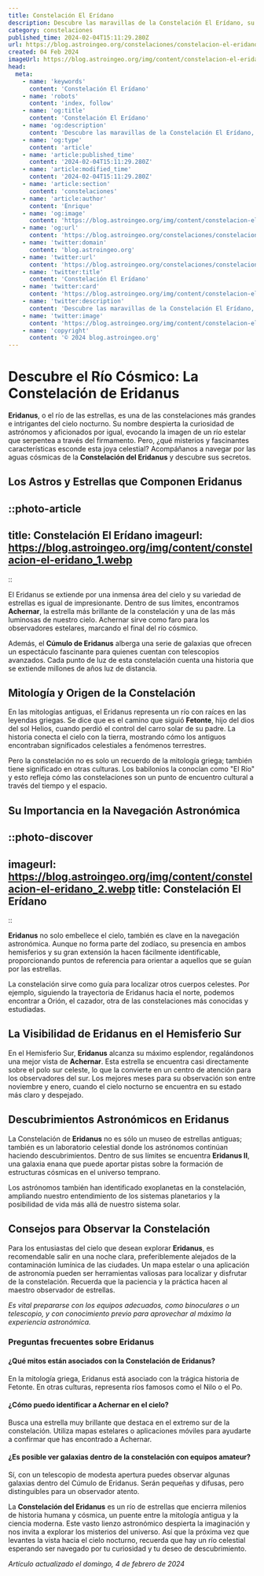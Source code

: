 ```yaml
---
title: Constelación El Erídano
description: Descubre las maravillas de la Constelación El Erídano, su historia y cómo encontrarla en el cielo nocturno. Explora el universo ahora.
category: constelaciones
published_time: 2024-02-04T15:11:29.280Z
url: https://blog.astroingeo.org/constelaciones/constelacion-el-eridano
created: 04 Feb 2024
imageUrl: https://blog.astroingeo.org/img/content/constelacion-el-eridano_1.webp
head:
  meta:
    - name: 'keywords'
      content: 'Constelación El Erídano'
    - name: 'robots'
      content: 'index, follow'
    - name: 'og:title'
      content: 'Constelación El Erídano'
    - name: 'og:description'
      content: 'Descubre las maravillas de la Constelación El Erídano, su historia y cómo encontrarla en el cielo nocturno. Explora el universo ahora.'
    - name: 'og:type'
      content: 'article'
    - name: 'article:published_time'
      content: '2024-02-04T15:11:29.280Z'
    - name: 'article:modified_time'
      content: '2024-02-04T15:11:29.280Z'
    - name: 'article:section'
      content: 'constelaciones'
    - name: 'article:author'
      content: 'Enrique'
    - name: 'og:image'
      content: 'https://blog.astroingeo.org/img/content/constelacion-el-eridano_1.webp'
    - name: 'og:url'
      content: 'https://blog.astroingeo.org/constelaciones/constelacion-el-eridano'
    - name: 'twitter:domain'
      content: 'blog.astroingeo.org'
    - name: 'twitter:url'
      content: 'https://blog.astroingeo.org/constelaciones/constelacion-el-eridano'
    - name: 'twitter:title'
      content: 'Constelación El Erídano'
    - name: 'twitter:card'
      content: 'https://blog.astroingeo.org/img/content/constelacion-el-eridano_1.webp'
    - name: 'twitter:description'
      content: 'Descubre las maravillas de la Constelación El Erídano, su historia y cómo encontrarla en el cielo nocturno. Explora el universo ahora.'
    - name: 'twitter:image'
      content: 'https://blog.astroingeo.org/img/content/constelacion-el-eridano_1.webp'
    - name: 'copyright'
      content: '© 2024 blog.astroingeo.org'
---
```

# Descubre el Río Cósmico: La Constelación de Eridanus

**Eridanus**, o el río de las estrellas, es una de las constelaciones más grandes e intrigantes del cielo nocturno. Su nombre despierta la curiosidad de astrónomos y aficionados por igual, evocando la imagen de un río estelar que serpentea a través del firmamento. Pero, ¿qué misterios y fascinantes características esconde esta joya celestial? Acompáñanos a navegar por las aguas cósmicas de la **Constelación del Eridanus** y descubre sus secretos.

## Los Astros y Estrellas que Componen Eridanus


::photo-article
---
title: Constelación El Erídano
imageurl: https://blog.astroingeo.org/img/content/constelacion-el-eridano_1.webp
---
::



El Eridanus se extiende por una inmensa área del cielo y su variedad de estrellas es igual de impresionante. Dentro de sus límites, encontramos **Achernar**, la estrella más brillante de la constelación y una de las más luminosas de nuestro cielo. Achernar sirve como faro para los observadores estelares, marcando el final del río cósmico.

Además, el **Cúmulo de Eridanus** alberga una serie de galaxias que ofrecen un espectáculo fascinante para quienes cuentan con telescopios avanzados. Cada punto de luz de esta constelación cuenta una historia que se extiende millones de años luz de distancia.

## Mitología y Origen de la Constelación

En las mitologías antiguas, el Eridanus representa un río con raíces en las leyendas griegas. Se dice que es el camino que siguió **Fetonte**, hijo del dios del sol Helios, cuando perdió el control del carro solar de su padre. La historia conecta el cielo con la tierra, mostrando cómo los antiguos encontraban significados celestiales a fenómenos terrestres.

Pero la constelación no es solo un recuerdo de la mitología griega; también tiene significado en otras culturas. Los babilonios la conocían como "El Río" y esto refleja cómo las constelaciones son un punto de encuentro cultural a través del tiempo y el espacio.

## Su Importancia en la Navegación Astronómica


::photo-discover
---
imageurl: https://blog.astroingeo.org/img/content/constelacion-el-eridano_2.webp
title: Constelación El Erídano
---
::



**Eridanus** no solo embellece el cielo, también es clave en la navegación astronómica. Aunque no forma parte del zodíaco, su presencia en ambos hemisferios y su gran extensión la hacen fácilmente identificable, proporcionando puntos de referencia para orientar a aquellos que se guían por las estrellas.

La constelación sirve como guía para localizar otros cuerpos celestes. Por ejemplo, siguiendo la trayectoria de Eridanus hacia el norte, podemos encontrar a Orión, el cazador, otra de las constelaciones más conocidas y estudiadas.

## La Visibilidad de Eridanus en el Hemisferio Sur

En el Hemisferio Sur, **Eridanus** alcanza su máximo esplendor, regalándonos una mejor vista de **Achernar**. Esta estrella se encuentra casi directamente sobre el polo sur celeste, lo que la convierte en un centro de atención para los observadores del sur. Los mejores meses para su observación son entre noviembre y enero, cuando el cielo nocturno se encuentra en su estado más claro y despejado.

## Descubrimientos Astronómicos en Eridanus

La Constelación de **Eridanus** no es sólo un museo de estrellas antiguas; también es un laboratorio celestial donde los astrónomos continúan haciendo descubrimientos. Dentro de sus límites se encuentra **Eridanus II**, una galaxia enana que puede aportar pistas sobre la formación de estructuras cósmicas en el universo temprano.

Los astrónomos también han identificado exoplanetas en la constelación, ampliando nuestro entendimiento de los sistemas planetarios y la posibilidad de vida más allá de nuestro sistema solar.

## Consejos para Observar la Constelación

Para los entusiastas del cielo que desean explorar **Eridanus**, es recomendable salir en una noche clara, preferiblemente alejados de la contaminación lumínica de las ciudades. Un mapa estelar o una aplicación de astronomía pueden ser herramientas valiosas para localizar y disfrutar de la constelación. Recuerda que la paciencia y la práctica hacen al maestro observador de estrellas.

*Es vital prepararse con los equipos adecuados, como binoculares o un telescopio, y con conocimiento previo para aprovechar al máximo la experiencia astronómica.*

### Preguntas frecuentes sobre Eridanus

#### ¿Qué mitos están asociados con la Constelación de Eridanus?

En la mitología griega, Eridanus está asociado con la trágica historia de Fetonte. En otras culturas, representa ríos famosos como el Nilo o el Po.

#### ¿Cómo puedo identificar a Achernar en el cielo?

Busca una estrella muy brillante que destaca en el extremo sur de la constelación. Utiliza mapas estelares o aplicaciones móviles para ayudarte a confirmar que has encontrado a Achernar.

#### ¿Es posible ver galaxias dentro de la constelación con equipos amateur?

Sí, con un telescopio de modesta apertura puedes observar algunas galaxias dentro del Cúmulo de Eridanus. Serán pequeñas y difusas, pero distinguibles para un observador atento.

La **Constelación del Eridanus** es un río de estrellas que encierra milenios de historia humana y cósmica, un puente entre la mitología antigua y la ciencia moderna. Este vasto lienzo astronómico despierta la imaginación y nos invita a explorar los misterios del universo. Así que la próxima vez que levantes la vista hacia el cielo nocturno, recuerda que hay un río celestial esperando ser navegado por tu curiosidad y tu deseo de descubrimiento.

_Artículo actualizado el domingo, 4 de febrero de 2024_